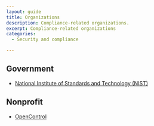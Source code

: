 ```yaml
---
layout: guide
title: Organizations
description: Compliance-related organizations.
excerpt: Compliance-related organizations
categories:
  - Security and compliance

---
```


## Government

* [National Institute of Standards and Technology (NIST)](https://www.nist.gov/)

## Nonprofit

* [OpenControl](https://open-control.org/)

